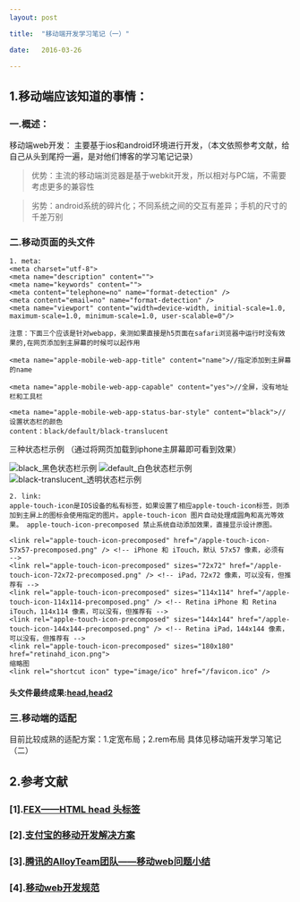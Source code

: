 ```yaml
---
layout: post

title:  "移动端开发学习笔记（一）"

date:   2016-03-26

---
```


## 1.移动端应该知道的事情：

### 一.概述：

  移动端web开发： 主要基于ios和android环境进行开发，（本文依照参考文献，给自己从头到尾捋一遍，是对他们博客的学习笔记记录）

  
> 优势：主流的移动端浏览器是基于webkit开发，所以相对与PC端，不需要考虑更多的兼容性

> 劣势：android系统的碎片化；不同系统之间的交互有差异；手机的尺寸的千差万别
      

### 二.移动页面的头文件
    
    1. meta:
    <meta charset="utf-8">
    <meta name="description" content="">
    <meta name="keywords" content="">
	<meta content="telephone=no" name="format-detection" />
	<meta content="email=no" name="format-detection" />
    <meta name="viewport" content="width=device-width, initial-scale=1.0, maximum-scale=1.0, minimum-scale=1.0, user-scalable=0"/>

    注意：下面三个应该是针对webapp，亲测如果直接是h5页面在safari浏览器中运行时没有效果的,在网页添加到主屏幕的时候可以起作用
    
    <meta name="apple-mobile-web-app-title" content="name">//指定添加到主屏幕的name

    <meta name="apple-mobile-web-app-capable" content="yes">//全屏，没有地址栏和工具栏

    <meta name="apple-mobile-web-app-status-bar-style" content="black">//设置状态栏的颜色
    content：black/default/black-translucent

  三种状态栏示例 （通过将网页加载到iphone主屏幕即可看到效果）

  ![black_黑色状态栏示例](http://fengtaijun0507.github.io/testpages/mobile/mobilehead/black.PNG)
  ![default_白色状态栏示例](http://fengtaijun0507.github.io/testpages/mobile/mobilehead/default.PNG)  ![black-translucent_透明状态栏示例](http://fengtaijun0507.github.io/testpages/mobile/mobilehead/black-t.PNG)
    
    
    2. link:
    apple-touch-icon是IOS设备的私有标签，如果设置了相应apple-touch-icon标签，则添加到主屏上的图标会使用指定的图片。apple-touch-icon 图片自动处理成圆角和高光等效果。 apple-touch-icon-precomposed 禁止系统自动添加效果，直接显示设计原图。 

    <link rel="apple-touch-icon-precomposed" href="/apple-touch-icon-57x57-precomposed.png" /> <!-- iPhone 和 iTouch，默认 57x57 像素，必须有 -->
    <link rel="apple-touch-icon-precomposed" sizes="72x72" href="/apple-touch-icon-72x72-precomposed.png" /> <!-- iPad，72x72 像素，可以没有，但推荐有 -->
    <link rel="apple-touch-icon-precomposed" sizes="114x114" href="/apple-touch-icon-114x114-precomposed.png" /> <!-- Retina iPhone 和 Retina iTouch，114x114 像素，可以没有，但推荐有 -->
    <link rel="apple-touch-icon-precomposed" sizes="144x144" href="/apple-touch-icon-144x144-precomposed.png" /> <!-- Retina iPad，144x144 像素，可以没有，但推荐有 -->
    <link rel="apple-touch-icon-precomposed" sizes="180x180" href="retinahd_icon.png">
    缩略图
    <link rel="shortcut icon" type="image/ico" href="/favicon.ico" />


#### 头文件最终成果:[head](http://fengtaijun0507.github.io/testpages/mobile/mobilehead/head.txt),[head2](http://fengtaijun0507.github.io/testpages/mobile/mobilehead/head2.txt)

### 三.移动端的适配

目前比较成熟的适配方案：1.定宽布局；2.rem布局 具体见移动端开发学习笔记（二）


## 2.参考文献

### [1].[FEX——HTML head 头标签](http://fex.baidu.com/blog/2014/10/html-head-tags/)

### [2].[支付宝的移动开发解决方案](http://am-team.github.io/amg/dev-exp-doc.html#移动开发事件)

### [3].[腾讯的AlloyTeam团队——移动web问题小结](http://www.alloyteam.com/2015/06/yi-dong-web-wen-ti-xiao-jie/)

### [4].[移动web开发规范](https://github.com/alanerzhao/doc/blob/master/document/mobile_web_specification%20.md)




